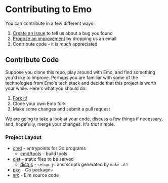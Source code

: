 # Contributing to Emo

You can contribute in a few different ways:

1. [Create an issue][issue] to tell us about a bug you found
2. [Propose an improvement][improve] by dropping us an email
3. Contribute code - it is _much_ appreciated

[issue]: https://github.com/prog-lang/emo/issues/new
[improve]: mailto:sharp.vik@gmail.com

## Contribute Code

Suppose you clone this repo, play around with Emo, and find something you'd like
to improve. Perhaps you are familiar with some of the technologies from Emo's
tech stack and decide that this project is worth your while. Here's what you
should do:

1. [Fork it!](https://github.com/prog-lang/emo/fork)
2. Clone your own Emo fork
3. Make some changes and submit a pull request

We are going to take a look at your code, discuss a few things if necessary,
and, hopefully, merge your changes. It's _that_ simple.

### Project Layout

- [cmd](cmd) - entrypoints for Go programs
  - [cmd/tools](cmd/tools) - build tools
- [dist](dist) - static files to be served
  - [dist/js](dist/js) - `setup.js` and scripts generated by `make all`
- [pkg](pkg) - Go packages
- [src](src) - Elm source code
